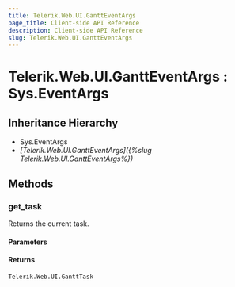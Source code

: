 ```yaml
---
title: Telerik.Web.UI.GanttEventArgs
page_title: Client-side API Reference
description: Client-side API Reference
slug: Telerik.Web.UI.GanttEventArgs
---
```


# Telerik.Web.UI.GanttEventArgs : Sys.EventArgs 

## Inheritance Hierarchy

* Sys.EventArgs
* *[Telerik.Web.UI.GanttEventArgs]({%slug Telerik.Web.UI.GanttEventArgs%})*

## Methods

### get_task

Returns the current task. 

#### Parameters

#### Returns

`Telerik.Web.UI.GanttTask`